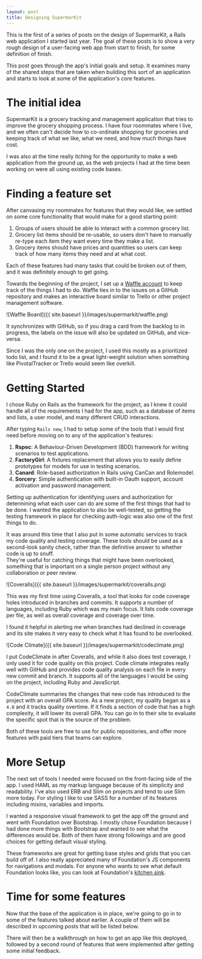 ```yaml
---
layout: post
title: Designing SupermarKit
---
```


This is the first of a series of posts on the design of SupermarKit, a Rails web application I started last year. The goal of these posts is to show a very rough design of a user-facing web app from start to finish, for some definition of finish.

This post goes through the app's initial goals and setup. It examines many of the shared steps that are taken when building this sort of an application and starts to look at some of the application's core features.

# The initial idea

SupermarKit is a grocery tracking and management application that tries to improve the grocery shopping process. I have four roommates where I live, and we often can't decide how to co-ordinate shopping for groceries and keeping track of what we like, what we need, and how much things have cost.  

I was also at the time really itching for the opportunity to make a web application from the ground up, as the web projects I had at the time been working on were all using existing code bases.  

# Finding a feature set

After canvasing my roommates for features that they would like, we settled on some core functionality that would make for a good starting point:

1. Groups of users should be able to interact with a common grocery list.
2. Grocery list items should be re-usable, so users don't have to manually re-type each item they want every time they make a list.
3. Grocery items should have prices and quantities so users can keep track of how many items they need and at what cost.

Each of these features had many tasks that could be broken out of them, and it was definitely enough to get going.  

Towards the beginning of the project, I set up a [Waffle account](https://waffle.io) to keep track of the things I had to do. Waffle ties in to the issues on a GitHub repository and makes an interactive board similar to Trello or other project management software.

![Waffle Board]({{ site.baseurl }}/images/supermarkit/waffle.png)

It synchronizes with GitHub, so if you drag a card from the backlog to in progress, the labels on the issue will also be updated on GitHub, and vice-versa.  

Since I was the only one on the project, I used this mostly as a prioritized todo list, and I found it to be a great light-weight solution when something like PivotalTracker or Trello would seem like overkill.

# Getting Started

I chose Ruby on Rails as the framework for the project, as I knew it could handle all of the requirements I had for the app, such as a database of items and lists, a user model, and many different CRUD interactions.  

After typing `Rails new`, I had to setup some of the tools that I would first need before moving on to any of the application's features:

1. **Rspec**: A Behaviour-Driven Development (BDD) framework for writing scenarios to test applications.
2. **FactoryGirl**: A fixtures replacement that allows you to easily define prototypes for models for use in testing scenarios.
3. **Canard**: Role-based authorization in Rails using CanCan and Rolemodel.
4. **Sorcery**: Simple authentication with built-in Oauth support, account activation and password management.

Setting up authentication for identifying users and authorization for determining what each user can do are some of the first things that had to be done. I wanted the application to also be well-tested, so getting the testing framework in place for checking auth-logic was also one of the first things to do.

It was around this time that I also put in some automatic services to track my code quality and testing coverage. These tools should be used as a second-look sanity check, rather than the definitive answer to whether code is up to snuff.  
 They're useful for catching things that might have been overlooked, something that is important on a single person project without any collaboration or peer review.

![Coveralls]({{ site.baseurl }}/images/supermarkit/coveralls.png)

This was my first time using Coveralls, a tool that looks for code coverage holes introduced in branches and commits. It supports a number of languages, including Ruby which was my main focus. It lists code coverage per file, as well as overall coverage and coverage over time.  

I found it helpful in alerting me when branches had declined in coverage and its site makes it very easy to check what it has found to be overlooked.

![Code Climate]({{ site.baseurl }}/images/supermarkit/codeclimate.png)

I put CodeClimate in after Coveralls, and while it also does test coverage, I only used it for code quality on this project. Code climate integrates really well with GitHub and provides code quality analysis on each file in every new commit and branch. It supports all of the languages I would be using on the project, including Ruby and JavaScript.  

CodeClimate summaries the changes that new code has introduced to the project with an overall GPA score. As a new project, my quality began as a `4.0` and it tracks quality overtime. If it finds a section of code that has a high complexity, it will lower its overall GPA. You can go in to their site to evaluate the specific spot that is the source of the problem.  

Both of these tools are free to use for public repositories, and offer more features with paid tiers that teams can explore.

# More Setup

The next set of tools I needed were focused on the front-facing side of the app. I used HAML as my markup language because of its simplicity and readability. I've also used ERB and Slim on projects and tend to use Slim more today. For styling I like to use SASS for a number of its features including mixins, variables and imports.  

I wanted a responsive visual framework to get the app off the ground and went with Foundation over Bootstrap. I mostly chose Foundation because I had done more things with Bootstrap and wanted to see what the differences would be. Both of them have strong followings and are good choices for getting default visual styling.  

These frameworks are great for getting base styles and grids that you can build off of. I also really appreciated many of Foundation's JS components for navigations and modals. For anyone who wants to see what default Foundation looks like, you can look at Foundation's [kitchen sink](http://foundation.zurb.com/docs/components/kitchen_sink.html).

# Time for some features

Now that the base of the application is in place, we're going to go in to some of the features talked about earlier. A couple of them will be described in upcoming posts that will be listed below.  

There will then be a walkthrough on how to get an app like this deployed, followed by a second round of features that were implemented after getting some initial feedback.
